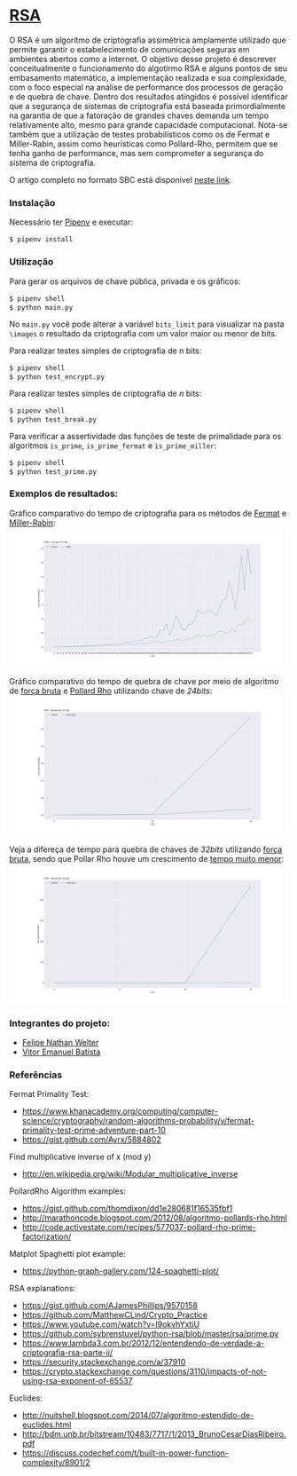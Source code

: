 # [RSA](https://github.com/vitorebatista/rsa-article)
O RSA é um algoritmo de criptografia assimétrica amplamente utilizado que permite garantir o estabelecimento de comunicações seguras em ambientes abertos como a internet. O objetivo desse projeto é descrever conceitualmente o funcionamento do algotirmo RSA e alguns pontos de seu embasamento matemático, a implementação realizada e sua complexidade, com o foco especial na análise de performance dos processos de geração e de quebra de chave. Dentro dos resultados atingidos é possível identificar que a segurança de sistemas de criptografia está baseada primordialmente na garantia de que a fatoração de grandes chaves demanda um tempo relativamente alto, mesmo para grande capacidade computacional. Nota-se também que a utilização de testes probabilísticos como os de Fermat e Miller-Rabin, assim como heurísticas como Pollard-Rho, permitem que se tenha ganho de performance, mas sem comprometer a segurança do sistema de criptografia.

O artigo completo no formato SBC está disponível [neste link](./article/RSA.pdf).

### Instalação
Necessário ter [Pipenv](https://github.com/pypa/pipenv#installation) e executar:
```shell
$ pipenv install 
```

### Utilização

Para gerar os arquivos de chave pública, privada e os gráficos:
```shell
$ pipenv shell
$ python main.py
```
No `main.py` você pode alterar a variável `bits_limit` para visualizar na pasta `\images` o resultado da criptografia com um valor maior ou menor de bits.

Para realizar testes simples de criptografia de n bits:
```shell
$ pipenv shell
$ python test_encrypt.py
```

Para realizar testes simples de criptografia de _n_ bits:
```shell
$ pipenv shell
$ python test_break.py
```

Para verificar a assertividade das funções de teste de primalidade para os algoritmos `is_prime`, `is_prime_fermat` e `is_prime_miller`:
```shell
$ pipenv shell
$ python test_prime.py
``` 

### Exemplos de resultados:

Gráfico comparativo do tempo de criptografia para os métodos de [Fermat](./files/time/512_fermat_encrypt.time) e [Miller-Rabin](./files/time/512_miller_encrypt.time):
![Gráfico comparativo de geração de chaves RSA utilizando Fermat e Miller-Rabin](./images/512_Encrypt.png)

Gráfico comparativo do tempo de quebra de chave por meio de algoritmo de [força bruta](./files/time/24_fermat_brute.time) e [Pollard Rho](./files/time/24_fermat_pollard.time) utilizando chave de *24bits*:
![Gráfico comparativo do tempo de quebra de chave por meio de algoritmo de força bruta e Pollard Rho](./images/24_BreakKey.png)

Veja a difereça de tempo para quebra de chaves de *32bits* utilizando [força bruta](./files/time/32_fermat_brute.time), sendo que Pollar Rho houve um crescimento de [tempo muito menor](./files/time/32_fermat_pollard.time):
![Gráfico comparativo do tempo de quebra de chave por meio de algoritmo de força bruta e Pollard Rho](./images/32_BreakKey.png)


### Integrantes do projeto:

* [Felipe Nathan Welter](https://github.com/felipenwelter)
* [Vitor Emanuel Batista](https://github.com/vitorebatista)



### Referências

Fermat Primality Test:
* https://www.khanacademy.org/computing/computer-science/cryptography/random-algorithms-probability/v/fermat-primality-test-prime-adventure-part-10
* https://gist.github.com/Ayrx/5884802

Find multiplicative inverse of x (mod y)
* http://en.wikipedia.org/wiki/Modular_multiplicative_inverse

PollardRho Algorithm examples:
* https://gist.github.com/thomdixon/dd1e280681f16535fbf1
* http://marathoncode.blogspot.com/2012/08/algoritmo-pollards-rho.html
* http://code.activestate.com/recipes/577037-pollard-rho-prime-factorization/

Matplot Spaghetti plot example:
* https://python-graph-gallery.com/124-spaghetti-plot/

RSA explanations:
* https://gist.github.com/AJamesPhillips/9570158
* https://github.com/MatthewCLind/Crypto_Practice
* https://www.youtube.com/watch?v=l9okvhYxtiU
* https://github.com/sybrenstuvel/python-rsa/blob/master/rsa/prime.py
* https://www.lambda3.com.br/2012/12/entendendo-de-verdade-a-criptografia-rsa-parte-ii/
* https://security.stackexchange.com/a/37910
* https://crypto.stackexchange.com/questions/3110/impacts-of-not-using-rsa-exponent-of-65537

Euclides:
* http://nuitshell.blogspot.com/2014/07/algoritmo-estendido-de-euclides.html
* http://bdm.unb.br/bitstream/10483/7717/1/2013_BrunoCesarDiasRibeiro.pdf
* https://discuss.codechef.com/t/built-in-power-function-complexity/8901/2